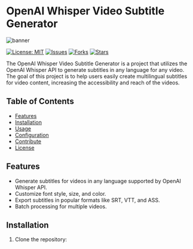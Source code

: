 # OpenAI Whisper Video Subtitle Generator

![banner](https://some-url.com/banner.png)

[![License: MIT](https://img.shields.io/badge/License-MIT-green.svg)](https://opensource.org/licenses/MIT)
[![Issues](https://img.shields.io/github/issues/yourusername/openai-whisper-subtitle-generator.svg)](https://github.com/yourusername/openai-whisper-subtitle-generator/issues)
[![Forks](https://img.shields.io/github/forks/yourusername/openai-whisper-subtitle-generator.svg)](https://github.com/yourusername/openai-whisper-subtitle-generator/network)
[![Stars](https://img.shields.io/github/stars/yourusername/openai-whisper-subtitle-generator.svg)](https://github.com/yourusername/openai-whisper-subtitle-generator/stargazers)

The OpenAI Whisper Video Subtitle Generator is a project that utilizes the OpenAI Whisper API to generate subtitles in any language for any video. The goal of this project is to help users easily create multilingual subtitles for video content, increasing the accessibility and reach of the videos.

## Table of Contents
- [Features](#features)
- [Installation](#installation)
- [Usage](#usage)
- [Configuration](#configuration)
- [Contribute](#contribute)
- [License](#license)

## Features
- Generate subtitles for videos in any language supported by OpenAI Whisper API.
- Customize font style, size, and color.
- Export subtitles in popular formats like SRT, VTT, and ASS.
- Batch processing for multiple videos.

## Installation
1. Clone the repository: